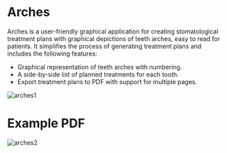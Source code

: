 # Arches
 
Arches is a user-friendly graphical application for creating stomatological treatment plans with graphical depictions of teeth arches, easy to read for patients. It simplifies the process of generating treatment plans and includes the following features:

- Graphical representation of teeth arches with numbering.
- A side-by-side list of planned treatments for each tooth.
- Export treatment plans to PDF with support for multiple pages.

![arches1](https://github.com/takado8/Arches/assets/39505866/0253d88f-6253-4102-b742-bf12d4d134d3)

# Example PDF
![arches2](https://github.com/takado8/Arches/assets/39505866/72d72397-b191-4bd1-b8ba-419ca079322e)

